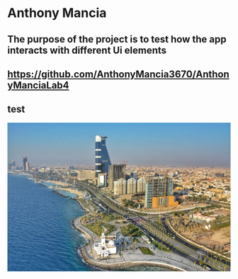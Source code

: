 # Anthony Mancia 

## The purpose of the project is to test how the app interacts with different Ui elements

## https://github.com/AnthonyMancia3670/AnthonyManciaLab4

## test


![alt text](172151-310155462.jpeg)
